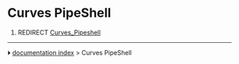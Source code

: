 # Curves PipeShell
1.  REDIRECT [Curves_Pipeshell](Curves_Pipeshell.md)



---
⏵ [documentation index](../README.md) > Curves PipeShell
